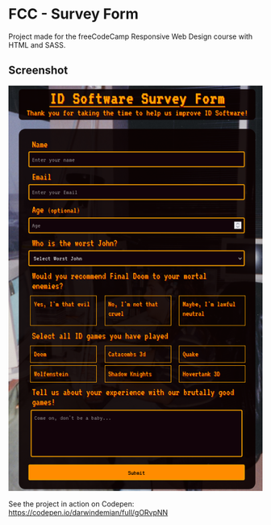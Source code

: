 # FCC - Survey Form

Project made for the freeCodeCamp Responsive Web Design course with HTML and SASS.

## Screenshot
![screenshot](https://github.com/DarwinDemian/FCC-Survey-Form/blob/35a4ca9770b1c7e5bdf5c84915a1391d7c631b93/FCC-Survey-Page-Screenshot.png)

See the project in action on Codepen:
https://codepen.io/darwindemian/full/gORvpNN
